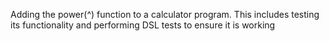 Adding the power(^) function to a calculator program. This includes testing its functionality and performing DSL tests to ensure it is working
